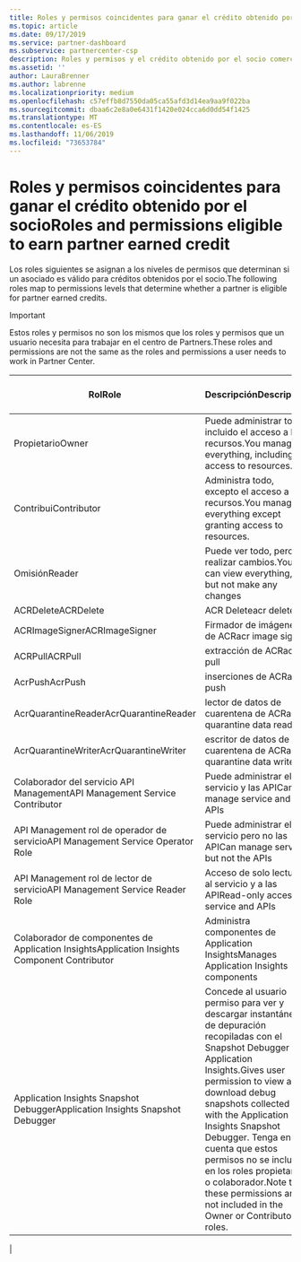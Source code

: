 ```yaml
---
title: Roles y permisos coincidentes para ganar el crédito obtenido por el socio | Centro de Partners
ms.topic: article
ms.date: 09/17/2019
ms.service: partner-dashboard
ms.subservice: partnercenter-csp
description: Roles y permisos y el crédito obtenido por el socio comercial
ms.assetid: ''
author: LauraBrenner
ms.author: labrenne
ms.localizationpriority: medium
ms.openlocfilehash: c57effb8d7550da05ca55afd3d14ea9aa9f022ba
ms.sourcegitcommit: dbaa6c2e8a0e6431f1420e024cca6d0dd54f1425
ms.translationtype: MT
ms.contentlocale: es-ES
ms.lasthandoff: 11/06/2019
ms.locfileid: "73653784"
---
```

# <a name="roles-and-permissions-eligible-to-earn-partner-earned-credit"></a><span data-ttu-id="801c0-103">Roles y permisos coincidentes para ganar el crédito obtenido por el socio</span><span class="sxs-lookup"><span data-stu-id="801c0-103">Roles and permissions eligible to earn partner earned credit</span></span>

<span data-ttu-id="801c0-104">Los roles siguientes se asignan a los niveles de permisos que determinan si un asociado es válido para créditos obtenidos por el socio.</span><span class="sxs-lookup"><span data-stu-id="801c0-104">The following roles map to permissions levels that determine whether a partner is eligible for partner earned credits.</span></span>

>[!Important]
><span data-ttu-id="801c0-105">Estos roles y permisos no son los mismos que los roles y permisos que un usuario necesita para trabajar en el centro de Partners.</span><span class="sxs-lookup"><span data-stu-id="801c0-105">These roles and permissions are not the same as the roles and permissions a user needs to work in Partner Center.</span></span>

|<span data-ttu-id="801c0-106">**Rol**</span><span class="sxs-lookup"><span data-stu-id="801c0-106">**Role**</span></span>   |<span data-ttu-id="801c0-107">**Descripción**</span><span class="sxs-lookup"><span data-stu-id="801c0-107">**Description**</span></span>   |<span data-ttu-id="801c0-108">**PEC válido**</span><span class="sxs-lookup"><span data-stu-id="801c0-108">**PEC eligible**</span></span>   |
|-----------------|:------------------|:--------------|
|<span data-ttu-id="801c0-109">Propietario</span><span class="sxs-lookup"><span data-stu-id="801c0-109">Owner</span></span>  |<span data-ttu-id="801c0-110">Puede administrar todo, incluido el acceso a los recursos.</span><span class="sxs-lookup"><span data-stu-id="801c0-110">You manage everything, including access to resources.</span></span>|<span data-ttu-id="801c0-111">Sí</span><span class="sxs-lookup"><span data-stu-id="801c0-111">Yes</span></span>|
|<span data-ttu-id="801c0-112">Contribui</span><span class="sxs-lookup"><span data-stu-id="801c0-112">Contributor</span></span> |<span data-ttu-id="801c0-113">Administra todo, excepto el acceso a los recursos.</span><span class="sxs-lookup"><span data-stu-id="801c0-113">You manage everything except granting access to resources.</span></span>|<span data-ttu-id="801c0-114">Sí</span><span class="sxs-lookup"><span data-stu-id="801c0-114">Yes</span></span>|
|<span data-ttu-id="801c0-115">Omisión</span><span class="sxs-lookup"><span data-stu-id="801c0-115">Reader</span></span>|<span data-ttu-id="801c0-116">Puede ver todo, pero no realizar cambios.</span><span class="sxs-lookup"><span data-stu-id="801c0-116">You can view everything, but not make any changes</span></span>|<span data-ttu-id="801c0-117">No</span><span class="sxs-lookup"><span data-stu-id="801c0-117">No</span></span>|
|<span data-ttu-id="801c0-118">ACRDelete</span><span class="sxs-lookup"><span data-stu-id="801c0-118">ACRDelete</span></span>|<span data-ttu-id="801c0-119">ACR Delete</span><span class="sxs-lookup"><span data-stu-id="801c0-119">acr delete</span></span>|<span data-ttu-id="801c0-120">Sí</span><span class="sxs-lookup"><span data-stu-id="801c0-120">Yes</span></span>|
|<span data-ttu-id="801c0-121">ACRImageSigner</span><span class="sxs-lookup"><span data-stu-id="801c0-121">ACRImageSigner</span></span>|<span data-ttu-id="801c0-122">Firmador de imágenes de ACR</span><span class="sxs-lookup"><span data-stu-id="801c0-122">acr image signer</span></span>|<span data-ttu-id="801c0-123">Sí</span><span class="sxs-lookup"><span data-stu-id="801c0-123">Yes</span></span>|
|<span data-ttu-id="801c0-124">ACRPull</span><span class="sxs-lookup"><span data-stu-id="801c0-124">ACRPull</span></span>|<span data-ttu-id="801c0-125">extracción de ACR</span><span class="sxs-lookup"><span data-stu-id="801c0-125">acr pull</span></span>|<span data-ttu-id="801c0-126">Sí</span><span class="sxs-lookup"><span data-stu-id="801c0-126">Yes</span></span>|
|<span data-ttu-id="801c0-127">AcrPush</span><span class="sxs-lookup"><span data-stu-id="801c0-127">AcrPush</span></span>|<span data-ttu-id="801c0-128">inserciones de ACR</span><span class="sxs-lookup"><span data-stu-id="801c0-128">acr push</span></span>|<span data-ttu-id="801c0-129">Sí</span><span class="sxs-lookup"><span data-stu-id="801c0-129">Yes</span></span>|
|<span data-ttu-id="801c0-130">AcrQuarantineReader</span><span class="sxs-lookup"><span data-stu-id="801c0-130">AcrQuarantineReader</span></span>|<span data-ttu-id="801c0-131">lector de datos de cuarentena de ACR</span><span class="sxs-lookup"><span data-stu-id="801c0-131">acr quarantine data reader</span></span>|<span data-ttu-id="801c0-132">No</span><span class="sxs-lookup"><span data-stu-id="801c0-132">No</span></span>|
|<span data-ttu-id="801c0-133">AcrQuarantineWriter</span><span class="sxs-lookup"><span data-stu-id="801c0-133">AcrQuarantineWriter</span></span>| <span data-ttu-id="801c0-134">escritor de datos de cuarentena de ACR</span><span class="sxs-lookup"><span data-stu-id="801c0-134">acr quarantine data writer</span></span>|<span data-ttu-id="801c0-135">Sí</span><span class="sxs-lookup"><span data-stu-id="801c0-135">Yes</span></span>|
|<span data-ttu-id="801c0-136">Colaborador del servicio API Management</span><span class="sxs-lookup"><span data-stu-id="801c0-136">API Management Service Contributor</span></span>|<span data-ttu-id="801c0-137">Puede administrar el servicio y las API</span><span class="sxs-lookup"><span data-stu-id="801c0-137">Can manage service and the APIs</span></span>|<span data-ttu-id="801c0-138">Sí</span><span class="sxs-lookup"><span data-stu-id="801c0-138">Yes</span></span>|
|<span data-ttu-id="801c0-139">API Management rol de operador de servicio</span><span class="sxs-lookup"><span data-stu-id="801c0-139">API Management Service Operator Role</span></span>|<span data-ttu-id="801c0-140">Puede administrar el servicio pero no las API</span><span class="sxs-lookup"><span data-stu-id="801c0-140">Can manage service but not the APIs</span></span>|<span data-ttu-id="801c0-141">Sí</span><span class="sxs-lookup"><span data-stu-id="801c0-141">Yes</span></span>|
|<span data-ttu-id="801c0-142">API Management rol de lector de servicio</span><span class="sxs-lookup"><span data-stu-id="801c0-142">API Management Service Reader Role</span></span>|<span data-ttu-id="801c0-143">Acceso de solo lectura al servicio y a las API</span><span class="sxs-lookup"><span data-stu-id="801c0-143">Read-only access to service and APIs</span></span>|<span data-ttu-id="801c0-144">No</span><span class="sxs-lookup"><span data-stu-id="801c0-144">No</span></span>|
|<span data-ttu-id="801c0-145">Colaborador de componentes de Application Insights</span><span class="sxs-lookup"><span data-stu-id="801c0-145">Application Insights Component Contributor</span></span>|<span data-ttu-id="801c0-146">Administra componentes de Application Insights</span><span class="sxs-lookup"><span data-stu-id="801c0-146">Manages Application Insights components</span></span>|<span data-ttu-id="801c0-147">Sí</span><span class="sxs-lookup"><span data-stu-id="801c0-147">Yes</span></span>|
|<span data-ttu-id="801c0-148">Application Insights Snapshot Debugger</span><span class="sxs-lookup"><span data-stu-id="801c0-148">Application Insights Snapshot Debugger</span></span>|<span data-ttu-id="801c0-149">Concede al usuario permiso para ver y descargar instantáneas de depuración recopiladas con el Snapshot Debugger de Application Insights.</span><span class="sxs-lookup"><span data-stu-id="801c0-149">Gives user permission to view and download debug snapshots collected with the Application Insights Snapshot Debugger.</span></span> <span data-ttu-id="801c0-150">Tenga en cuenta que estos permisos no se incluyen en los roles propietario o colaborador.</span><span class="sxs-lookup"><span data-stu-id="801c0-150">Note that these permissions are not included in the Owner or Contributor roles.</span></span>|<span data-ttu-id="801c0-151">Sí</span><span class="sxs-lookup"><span data-stu-id="801c0-151">Yes</span></span>|
|